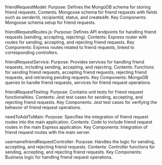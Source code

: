 friendRequestModel:
Purpose: Defines the MongoDB schema for storing friend requests.
Contents: Mongoose schema for friend requests with fields such as senderId, recipientId, status, and createdAt.
Key Components: Mongoose schema setup for friend requests.

friendRequestRoutes.js:
Purpose: Defines API endpoints for handling friend requests (sending, accepting, rejecting).
Contents: Express router with routes for sending, accepting, and rejecting friend requests.
Key Components: Express routes related to friend requests, linked to corresponding controllers.

friendRequestService:
Purpose: Provides services for handling friend requests, including sending, accepting, and rejecting.
Contents: Functions for sending friend requests, accepting friend requests, rejecting friend requests, and retrieving pending requests.
Key Components: MongoDB queries to handle friend requests, services for friend request operations.

friendRequestTesting:
Purpose: Contains unit tests for friend request functionalities.
Contents: Jest test cases for sending, accepting, and rejecting friend requests.
Key Components: Jest test cases for verifying the behavior of friend request operations.

needToAddToMain:
Purpose: Specifies the integration of friend request routes into the main application.
Contents: Code to include friend request routes in the main Express application.
Key Components: Integration of friend request routes with the main server.

usernamefriendRequestController:
Purpose: Handles the logic for sending, accepting, and rejecting friend requests.
Contents: Controller functions for sending, accepting, and rejecting friend requests.
Key Components: Business logic for handling friend request operations.
